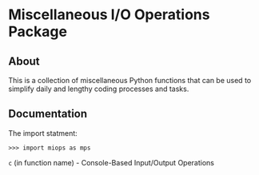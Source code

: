 # Miscellaneous I/O Operations Package

## About

This is a collection of miscellaneous Python functions
that can be used to simplify daily and
lengthy coding processes and tasks.

## Documentation

The import statment:

```>>> import miops as mps```

```c``` (in function name) - Console-Based Input/Output Operations
